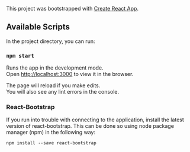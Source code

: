 This project was bootstrapped with [Create React App](https://github.com/facebook/create-react-app).

## Available Scripts

In the project directory, you can run:

### `npm start`

Runs the app in the development mode.<br>
Open [http://localhost:3000](http://localhost:3000) to view it in the browser.

The page will reload if you make edits.<br>
You will also see any lint errors in the console.

### React-Bootstrap

If you run into trouble with connecting to the application, install the latest version of react-bootstrap. This can be done so using node package manager (npm) in the following way:

`npm install --save react-bootstrap`
